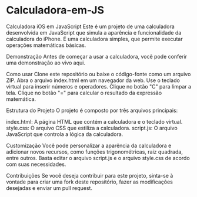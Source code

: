 # Calculadora-em-JS

Calculadora iOS em JavaScript
Este é um projeto de uma calculadora desenvolvida em JavaScript que simula a aparência e funcionalidade da calculadora do iPhone. É uma calculadora simples, que permite executar operações matemáticas básicas.

Demonstração
Antes de começar a usar a calculadora, você pode conferir uma demonstração ao vivo aqui.

Como usar
Clone este repositório ou baixe o código-fonte como um arquivo ZIP.
Abra o arquivo index.html em um navegador da web.
Use o teclado virtual para inserir números e operadores.
Clique no botão "C" para limpar a tela.
Clique no botão "=" para calcular o resultado da expressão matemática.

Estrutura do Projeto
O projeto é composto por três arquivos principais:

index.html: A página HTML que contém a calculadora e o teclado virtual.
style.css: O arquivo CSS que estiliza a calculadora.
script.js: O arquivo JavaScript que controla a lógica da calculadora.

Customização
Você pode personalizar a aparência da calculadora e adicionar novos recursos, como funções trigonométricas, raiz quadrada, entre outros. Basta editar o arquivo script.js e o arquivo style.css de acordo com suas necessidades.

Contribuições
Se você deseja contribuir para este projeto, sinta-se à vontade para criar uma fork deste repositório, fazer as modificações desejadas e enviar um pull request. 

